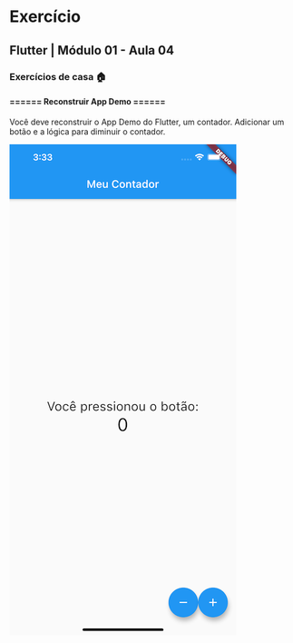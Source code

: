 # Exercício
## Flutter | Módulo 01 - Aula 04
### Exercícios de casa 🏠

#### ====== Reconstruir App Demo ======

Você deve reconstruir o App Demo do Flutter, um contador. Adicionar um botão e a lógica para diminuir o contador.

![Image of exercise](https://github.com/vpinheiro38/cubos_academy_flutter_aula04/blob/master/exercicio_proposto.png)
